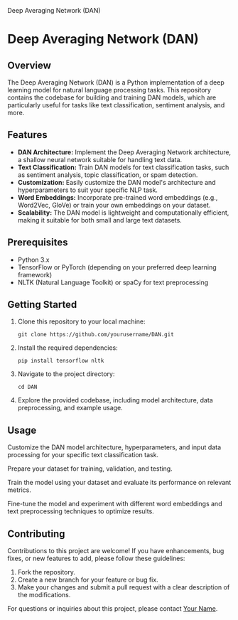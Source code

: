 <!DOCTYPE html>
<html>
<head>
 Deep Averaging Network (DAN)
</head>
<body>

<h1>Deep Averaging Network (DAN)</h1>

<h2>Overview</h2>

<p>The Deep Averaging Network (DAN) is a Python implementation of a deep learning model for natural language processing tasks. This repository contains the codebase for building and training DAN models, which are particularly useful for tasks like text classification, sentiment analysis, and more.</p>

<h2>Features</h2>

<ul>
  <li><strong>DAN Architecture:</strong> Implement the Deep Averaging Network architecture, a shallow neural network suitable for handling text data.</li>
  <li><strong>Text Classification:</strong> Train DAN models for text classification tasks, such as sentiment analysis, topic classification, or spam detection.</li>
  <li><strong>Customization:</strong> Easily customize the DAN model's architecture and hyperparameters to suit your specific NLP task.</li>
  <li><strong>Word Embeddings:</strong> Incorporate pre-trained word embeddings (e.g., Word2Vec, GloVe) or train your own embeddings on your dataset.</li>
  <li><strong>Scalability:</strong> The DAN model is lightweight and computationally efficient, making it suitable for both small and large text datasets.</li>
</ul>

<h2>Prerequisites</h2>

<ul>
  <li>Python 3.x</li>
  <li>TensorFlow or PyTorch (depending on your preferred deep learning framework)</li>
  <li>NLTK (Natural Language Toolkit) or spaCy for text preprocessing</li>
</ul>

<h2>Getting Started</h2>

<ol>
  <li>Clone this repository to your local machine:</li>
  <pre><code>git clone https://github.com/yourusername/DAN.git</code></pre>

  <li>Install the required dependencies:</li>
  <pre><code>pip install tensorflow nltk</code></pre>

  <li>Navigate to the project directory:</li>
  <pre><code>cd DAN</code></pre>

  <li>Explore the provided codebase, including model architecture, data preprocessing, and example usage.</li>
</ol>

<h2>Usage</h2>

<p>Customize the DAN model architecture, hyperparameters, and input data processing for your specific text classification task.</p>

<p>Prepare your dataset for training, validation, and testing.</p>

<p>Train the model using your dataset and evaluate its performance on relevant metrics.</p>

<p>Fine-tune the model and experiment with different word embeddings and text preprocessing techniques to optimize results.</p>

<h2>Contributing</h2>

<p>Contributions to this project are welcome! If you have enhancements, bug fixes, or new features to add, please follow these guidelines:</p>

<ol>
  <li>Fork the repository.</li>
  <li>Create a new branch for your feature or bug fix.</li>
  <li>Make your changes and submit a pull request with a clear description of the modifications.</li>
</ol>



<p>For questions or inquiries about this project, please contact <a href="mailto:aidamohsenimail@gmail.com">Your Name</a>.</p>

</body>
</html>

